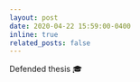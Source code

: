 ```yaml
---
layout: post
date: 2020-04-22 15:59:00-0400
inline: true
related_posts: false
---
```


Defended thesis :mortar_board: